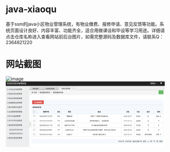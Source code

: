 # java-xiaoqu
基于ssm的java小区物业管理系统，有物业缴费、报修申请、意见反馈等功能。系统页面设计良好、内容丰富、功能齐全，适合用做课设和毕设等学习用途。详细请点击仓库名称进入查看网站前后台图片，如需完整源码及数据库文件，请联系Q：2364821220
# 网站截图
![image](https://github.com/hzl0898/java-xiaoqu/blob/main/网站首页.png)
![image](https://github.com/hzl0898/java-xiaoqu/blob/main/报损报修列表.png)
